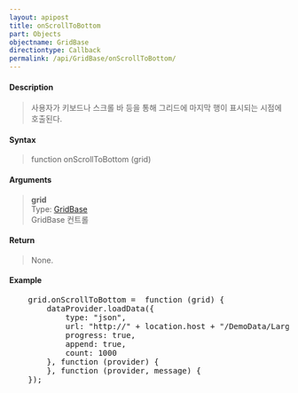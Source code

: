 ```yaml
---
layout: apipost
title: onScrollToBottom
part: Objects
objectname: GridBase
directiontype: Callback
permalink: /api/GridBase/onScrollToBottom/
---
```



#### Description

> 사용자가 키보드나 스크롤 바 등을 통해 그리드에 마지막 행이 표시되는 시점에 호출된다.  

#### Syntax

> function onScrollToBottom (grid)  

#### Arguments

> **grid**  
> Type: [GridBase](/api/GridBase/)  
> GridBase 컨트롤  

#### Return

> None.

#### Example

<pre class="prettyprint">
    grid.onScrollToBottom =  function (grid) {
        dataProvider.loadData({
            type: "json",
            url: "http://" + location.host + "/DemoData/LargeDataSet.json?__time__=" + new Date().getTime(),
            progress: true,
            append: true,
            count: 1000
        }, function (provider) {
        }, function (provider, message) {
    });
</pre>

